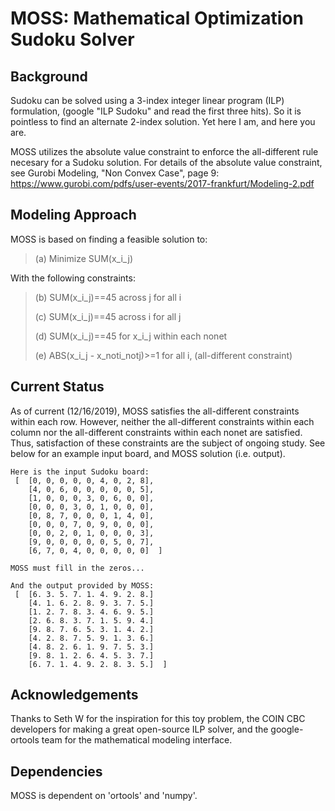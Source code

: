 # MOSS: Mathematical Optimization Sudoku Solver

## Background
Sudoku can be solved using a 3-index integer linear program (ILP) formulation, (google "ILP Sudoku"
and read the first three hits). So it is pointless to find an alternate 2-index solution. Yet here I am, and
here you are.

MOSS utilizes the absolute value constraint to enforce the all-different rule necesary for a Sudoku solution.
For details of the absolute value constraint, see Gurobi Modeling, "Non Convex Case", page 9:
<https://www.gurobi.com/pdfs/user-events/2017-frankfurt/Modeling-2.pdf>

## Modeling Approach
MOSS is based on finding a feasible solution to:
 > (a) Minimize SUM(x_i_j)

With the following constraints:

> (b) SUM(x_i_j)==45 across j for all i
>
> (c) SUM(x_i_j)==45 across i for all j
>
> (d) SUM(x_i_j)==45 for x_i_j within each nonet
>
> (e) ABS(x_i_j - x_noti_notj)>=1 for all i, (all-different constraint)

## Current Status
As of current (12/16/2019), MOSS satisfies the all-different constraints within each row. However, neither the
all-different constraints within each column nor the all-different constraints within each nonet are satisfied.
Thus, satisfaction of these constraints are the subject of ongoing study. See below for an example input board, and
MOSS solution (i.e. output).

    Here is the input Sudoku board:
     [  [0, 0, 0, 0, 0, 4, 0, 2, 8],
        [4, 0, 6, 0, 0, 0, 0, 0, 5],
        [1, 0, 0, 0, 3, 0, 6, 0, 0],
        [0, 0, 0, 3, 0, 1, 0, 0, 0],
        [0, 8, 7, 0, 0, 0, 1, 4, 0],
        [0, 0, 0, 7, 0, 9, 0, 0, 0],
        [0, 0, 2, 0, 1, 0, 0, 0, 3],
        [9, 0, 0, 0, 0, 0, 5, 0, 7],
        [6, 7, 0, 4, 0, 0, 0, 0, 0]  ]
    
    MOSS must fill in the zeros...
    
    And the output provided by MOSS:
     [  [6. 3. 5. 7. 1. 4. 9. 2. 8.]
        [4. 1. 6. 2. 8. 9. 3. 7. 5.]
        [1. 2. 7. 8. 3. 4. 6. 9. 5.]
        [2. 6. 8. 3. 7. 1. 5. 9. 4.]
        [9. 8. 7. 6. 5. 3. 1. 4. 2.]
        [4. 2. 8. 7. 5. 9. 1. 3. 6.]
        [4. 8. 2. 6. 1. 9. 7. 5. 3.]
        [9. 8. 1. 2. 6. 4. 5. 3. 7.]
        [6. 7. 1. 4. 9. 2. 8. 3. 5.]  ]

## Acknowledgements
Thanks to Seth W for the inspiration for this toy problem, the COIN CBC developers for making a great open-source
ILP solver, and the google-ortools team for the mathematical modeling interface.

## Dependencies
MOSS is dependent on 'ortools' and 'numpy'.